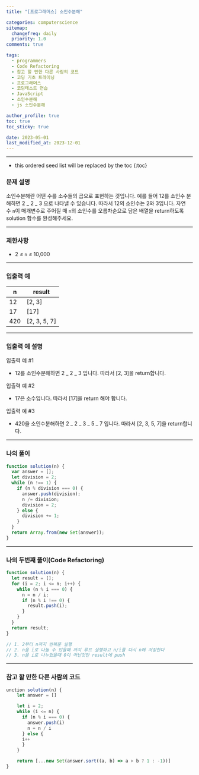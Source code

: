 ```yaml
---
title: "[프로그래머스] 소인수분해"

categories: computerscience
sitemap:
  changefreq: daily
  priority: 1.0
comments: true

tags:
  - programmers
  - Code Refactoring
  - 참고 할 만한 다른 사람의 코드
  - 코딩 기초 트레이닝
  - 프로그래머스
  - 코딩테스트 연습
  - JavaScript
  - 소인수분해
  - js 소인수분해

author_profile: true
toc: true
toc_sticky: true

date: 2023-05-01
last_modified_at: 2023-12-01
---
```


---

<!-- prettier-ignore -->
* this ordered seed list will be replaced by the toc 
{:toc}

### 문제 설명

소인수분해란 어떤 수를 소수들의 곱으로 표현하는 것입니다. 예를 들어 12를 소인수 분해하면 2 _ 2 _ 3 으로 나타낼 수 있습니다. 따라서 12의 소인수는 2와 3입니다. 자연수 `n`이 매개변수로 주어질 때 `n`의 소인수를 오름차순으로 담은 배열을 return하도록 solution 함수를 완성해주세요.

---

### 제한사항

- 2 ≤ `n` ≤ 10,000

---

### 입출력 예

| n   | result       |
| --- | ------------ |
| 12  | [2, 3]       |
| 17  | [17]         |
| 420 | [2, 3, 5, 7] |

---

### **입출력 예 설명**

입출력 예 #1

- 12를 소인수분해하면 2 _ 2 _ 3 입니다. 따라서 [2, 3]을 return합니다.

입출력 예 #2

- 17은 소수입니다. 따라서 [17]을 return 해야 합니다.

입출력 예 #3

- 420을 소인수분해하면 2 _ 2 _ 3 _ 5 _ 7 입니다. 따라서 [2, 3, 5, 7]을 return합니다.

---

### 나의 풀이

```jsx
function solution(n) {
  var answer = [];
  let division = 2;
  while (n !== 1) {
    if (n % division === 0) {
      answer.push(division);
      n /= division;
      division = 2;
    } else {
      division += 1;
    }
  }
  return Array.from(new Set(answer));
}
```

---

### 나의 두번째 풀이(Code Refactoring)

```jsx
function solution(n) {
  let result = [];
  for (i = 2; i <= n; i++) {
    while (n % i === 0) {
      n = n / i;
      if (n % i !== 0) {
        result.push(i);
      }
    }
  }
  return result;
}

// 1. 2부터 n까지 반복문 실행
// 2. n을 i로 나눌 수 있을때 까지 루프 실행하고 n/i를 다시 n에 저장한다
// 3. n을 i로 나누었을때 0이 아닌것만 result에 push
```

---

### 참고 할 만한 다른 사람의 코드

```jsx
unction solution(n) {
    let answer = []

    let i = 2;
    while (i <= n) {
      if (n % i === 0) {
        answer.push(i)
        n = n / i
      } else {
      i++
      }
    }

    return [...new Set(answer.sort((a, b) => a > b ? 1 : -1))]
}
```
